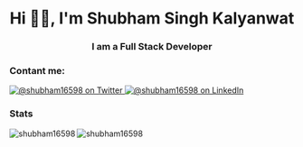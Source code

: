 <h1 align="center">Hi 🙋‍♂️, I'm Shubham Singh Kalyanwat</h1>
<h3 align="center">I am a Full Stack Developer</h3>

<h3 align="left">Contant me:</h3>
<a href="https://twitter.com/shubham16598" target="_blank">
  <img src="https://img.shields.io/badge/twitter-%231DA1F2.svg?&style=for-the-badge&logo=twitter&logoColor=white" alt="@shubham16598 on Twitter" />
</a>
<a href="https://www.linkedin.com/in/shubham16598" target="_blank">
  <img src="https://img.shields.io/badge/linkedin-%230077B5.svg?&style=for-the-badge&logo=linkedin&logoColor=white" alt="@shubham16598 on LinkedIn" /> 
</a>
    
<h3 align="left">Stats</h3>
<p>
  <img align="left" src="https://github-readme-stats.vercel.app/api/top-langs?username=shubham16598&show_icons=true&locale=en&layout=compact" alt="shubham16598" />
</p>
<p>
  <img align="center" src="https://github-readme-stats.vercel.app/api?username=shubham16598&show_icons=true&locale=en" alt="shubham16598" />
</p>
